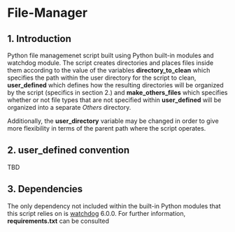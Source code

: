 # File-Manager

## 1. Introduction
Python file managemenet script built using Python built-in modules and watchdog module. The script creates directories and places files inside them according to the value of the variables **directory_to_clean** which specifies the path within the user directory for the script to clean, **user_defined** which defines how the resulting directories will be organized by the script (specifics in section 2.) and **make_others_files** which specifies whether or not file types that are not specified within **user_defined** will be organized into a separate *Others* directory.

Additionally, the **user_directory** variable may be changed in order to give more flexibility in terms of the parent path where the script operates.

## 2. **user_defined** convention
TBD

## 3. Dependencies
The only dependency not included within the built-in Python modules that this script relies on is [watchdog](https://python-watchdog.readthedocs.io/en/stable/index.html) 6.0.0. For further information, **requirements.txt** can be consulted
